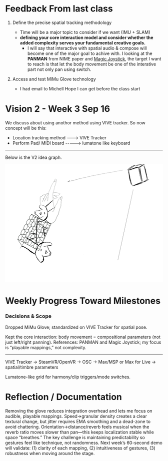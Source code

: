 # Feedback From last class

1. Define the precise spatial tracking methodology
    - Time will be a major topic to consider if we want (IMU + SLAM)
    - **defining your core interaction model and consider whether the added complexity serves your fundamental creative goals.**
        - I will say that interactive with spatial audio & compose will become one of the major goal to achive with. I looking at the **PANMAN** from NIME paper and [Magic Joystick](https://www.platane.us/index.php/en/products/daw-controller/js?format=html),
        the target I want to reach is that let the body movement be one of the interative part not only pan using switch.

    
2. Access and test MiMu Glove technology 
    - I had email to Michell Hope I can get before the class start

# Vision 2 - Week 3 Sep 16

We discuss about using anothor method using VIVE tracker.
So now concept will be this:

- Location tracking method ---> VIVE Tracker
- Perform Pad/ MIDI board -----> lumatone like keyboard

___ 

Below is the V2 idea graph.

![V2 idea](V2.png)

# Weekly Progress Toward Milestones 

### Decisions & Scope

Dropped MiMu Glove; standardized on VIVE Tracker for spatial pose.

Kept the core interaction: body movement = compositional parameters (not just left/right panning). References: PANMAN and Magic Joystick; my focus is “playable mappings,” not complexity.
___

VIVE Tracker → SteamVR/OpenVR → OSC → Max/MSP or Max for Live → spatial/timbre parameters

Lumatone-like grid for harmony/clip triggers/mode switches.

# Reflection / Documentation 

Removing the glove reduces integration overhead and lets me focus on audible, playable mappings. Speed→granular density creates a clear textural change, but jitter requires EMA smoothing and a dead-zone to avoid chattering. Orientation→distance/reverb feels musical when the reverb ratio moves slower than pan—this keeps localization stable while space “breathes.” The key challenge is maintaining predictability so gestures feel like technique, not randomness. Next week’s 60-second demo will validate: (1) clarity of each mapping, (2) intuitiveness of gestures, (3) robustness when moving around the stage.
